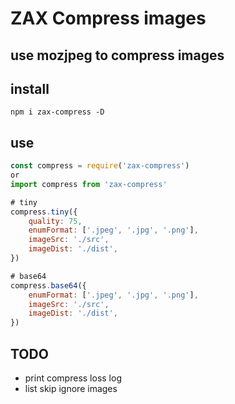 # ZAX Compress images
## use mozjpeg to compress images 

## install

~~~ base
npm i zax-compress -D
~~~

## use

~~~ javascript 
const compress = require('zax-compress')
or
import compress from 'zax-compress'

# tiny
compress.tiny({
    quality: 75,
    enumFormat: ['.jpeg', '.jpg', '.png'],
    imageSrc: './src',
    imageDist: './dist',
})

# base64
compress.base64({
    enumFormat: ['.jpeg', '.jpg', '.png'],
    imageSrc: './src',
    imageDist: './dist',
})
~~~

## TODO

* print compress loss log
* list skip ignore images

